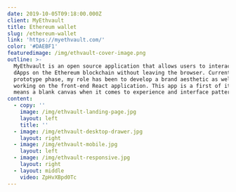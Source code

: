 ```yaml
---
date: 2019-10-05T09:18:00.000Z
client: MyEthvault
title: Ethereum wallet
slug: /ethereum-wallet
link: 'https://myethvault.com/'
color: '#DAEBF1'
featuredimage: /img/ethvault-cover-image.png
outline: >-
  MyEthvault is an open source application that allows users to interact with
  dApps on the Ethereum blockchain without leaving the browser. Currently in the
  prototype phase, my role has been to develop a brand aesthetic as well as
  working on the front-end React application. This app is a first of it's which
  means a blank canvas when it comes to experience and interface patterns.
content:
  - copy: ''
    image: /img/ethvault-landing-page.jpg
    layout: left
    title: ''
  - image: /img/ethvault-desktop-drawer.jpg
    layout: right
  - image: /img/ethvault-mobile.jpg
    layout: left
  - image: /img/ethvault-responsive.jpg
    layout: right
  - layout: middle
    video: ZpHvXBpd0Tc
---
```


